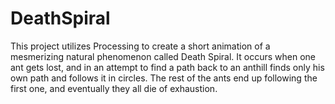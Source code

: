 # DeathSpiral
This project utilizes Processing to create a short animation of a mesmerizing natural phenomenon called Death Spiral. It occurs when one ant gets lost, and in an attempt to find a path back to an anthill finds only his own path and follows it in circles. The rest of the ants end up following the first one, and eventually they all die of exhaustion.
